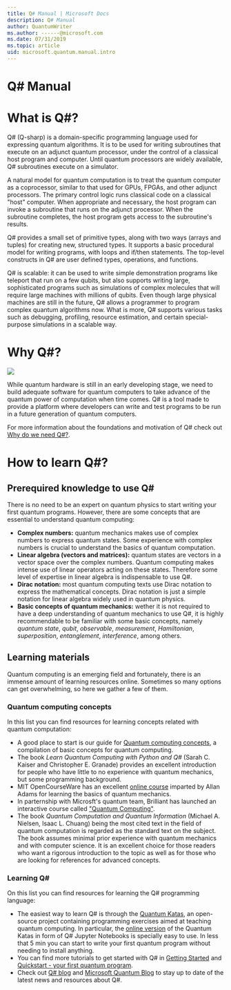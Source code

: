 ```yaml
---
title: Q# Manual | Microsoft Docs 
description: Q# Manual
author: QuantumWriter
ms.author: ------@microsoft.com 
ms.date: 07/31/2019
ms.topic: article
uid: microsoft.quantum.manual.intro
---
```


# Q# Manual

# What is Q#?
Q# (Q-sharp) is a domain-specific programming language used for
expressing quantum algorithms.
It is to be used for writing subroutines that execute on an adjunct
quantum processor, under the control of a classical host program and computer.
Until quantum processors are widely available, Q# subroutines execute on a simulator.

A natural model for quantum computation is to treat the quantum computer
as a coprocessor, similar to that used for GPUs, FPGAs, and other adjunct
processors.
The primary control logic runs classical code on a classical "host" computer.
When appropriate and necessary, the host program can invoke a subroutine
that runs on the adjunct processor.
When the subroutine completes, the host program gets access to the
subroutine's results.

Q# provides a small set of primitive types, along with two ways
(arrays and tuples) for creating new, structured types.
It supports a basic procedural model for writing programs,
with loops and if/then statements.
The top-level constructs in Q# are user defined types, operations,
and functions.

Q# is scalable: it can be used to write simple demonstration programs like teleport that run on a few qubits, but also supports writing large, sophisticated programs such as simulations of complex molecules that will require large machines with millions of qubits. Even though large physical machines are still in the future, Q# allows a programmer to program complex quantum algorithms now. What is more, Q# supports various tasks such as debugging, profiling, resource estimation, and certain special-purpose simulations in a scalable way.


# Why Q#?

[![](http://img.youtube.com/vi/cOUrzxyng04/0.jpg)](http://www.youtube.com/watch?v=cOUrzxyng04 "")

 While quantum hardware is still in an early developing stage, we need 
 to build adequate software for quantum computers to take advance 
 of the quantum power of computation when time comes. Q# is a tool 
 made to provide a platform where developers can write and test programs 
 to be run in a future generation of quantum computers.

For more information about the foundations and 
motivation of Q# check out 
[Why do we need Q#?](https://devblogs.microsoft.com/qsharp/why-do-we-need-q/).

# How to learn Q#?

## Prerequired knowledge to use Q#
There is no need to be an expert on quantum physics to start writing your 
first quantum programs. However, there are some concepts that are essential 
to understand quantum computing:
* **Complex numbers:** quantum mechanics makes use of complex numbers to 
express quantum states. Some experience with complex numbers is crucial to
understand the basics of quantum computation.
* **Linear algebra (vectors and matrices):** quantum states are vectors 
  in a vector space over the complex numbers. Quantum computing makes 
  intense use of linear operators acting on these states. Therefore 
  some level of expertise in linear algebra is indispensable to use Q#.
* **Dirac notation:** most quantum computing texts use Dirac notation 
  to express the mathematical concepts. Dirac notation is just a simple 
  notation for linear algebra widely used in quantum physics.
* **Basic concepts of quantum mechanics:** wether it is not required to 
  have a deep understanding of quantum mechanics to use Q#, it is highly 
  recommendable to be familiar with some basic concepts, namely 
  *quantum state*, *qubit*, *observable*, *measurement*, *Hamiltonian*,
  *superposition*, *entanglement*, *interference*, among others.  
## Learning materials
Quantum computing is an emerging field and fortunately, there is an 
immense amount of learning resources online. Sometimes so many options 
can get overwhelming, so here we gather a few of them.
### Quantum computing concepts
In this list you can find resources for learning concepts related with 
quantum computation:
* A good place to start is our guide for [Quantum computing concepts](xref:microsoft.quantum.concepts.intro), 
  a compilation of basic concepts for quantum computing.
* The book *Learn Quantum Computing with Python and Q#* (Sarah C. Kaiser 
  and Christopher E. Granade) provides an excellent introduction for people 
  who have little to no experience with quantum mechanics, but some programming background.
* MIT OpenCourseWare has an excellent [online course](https://www.youtube.com/playlist?list=PLUl4u3cNGP61-9PEhRognw5vryrSEVLPr) 
  imparted by Allan Adams for learning the basics of quantum mechanics.
* In parternship with Microsft's quantum team, Brilliant has launched an interactive 
  course called ["Quantum Computing"](https://cloudblogs.microsoft.com/quantum/2019/05/23/microsoft-brilliant-team-up-to-offer-quantum-curriculum/).
* The book *Quantum Computation and Quantum Information* (Michael A. Nielsen, 
  Isaac L. Chuang) being the most cited text in the field of quantum computation is regarded 
  as the standard text on the subject. The book assumes minimal prior experience with 
  quantum mechanics and with computer science. It is an excellent choice for those 
  readers who want a rigorous introduction to the topic as well as for those who 
  are looking for references for advanced concepts.
### Learning Q#
On this list you can find resources for learning the Q# programming language:
* The easiest way to learn Q# is through the [Quantum Katas](https://github.com/Microsoft/QuantumKatas/), an open-source 
  project containing programming exercises aimed at teaching quantum computing. 
  In particular, the [online version](https://mybinder.org/v2/gh/Microsoft/QuantumKatas/master?filepath=index.ipynb) of 
  the Quantum Katas in form of Q# Jupyter Notebooks is specially easy to use. In less that 5 min you can start 
  to write your first quantum program without needing to install anything.
* You can find more tutorials to get started with Q# in [Getting Started](xref:microsoft.quantum.install) and 
  [Quickstart - your first quantum program](xref:microsoft.quantum.write-program).
* Check out [Q# blog](https://devblogs.microsoft.com/qsharp/) and [Microsoft Quantum Blog](https://cloudblogs.microsoft.com/quantum/?ext) to stay up to date 
  of the latest news and resources about Q#.
